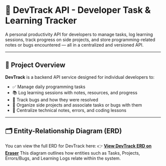 # 🚀 DevTrack API - Developer Task & Learning Tracker

A personal productivity API for developers to manage tasks, log learning sessions, track progress on side projects, and store programming-related notes or bugs encountered — all in a centralized and versioned API.

---

## 🎯 Project Overview

**DevTrack** is a backend API service designed for individual developers to:

- ✅ Manage daily programming tasks
- 📚 Log learning sessions with notes, resources, and progress
- 🐞 Track bugs and how they were resolved
- 🧪 Organize side projects and associate tasks or bugs with them
- 📝 Centralize technical notes, errors, and coding lessons

---

## 🗂️ Entity-Relationship Diagram (ERD)

You can view the full ERD for DevTrack here:
👉 **[View DevTrack ERD on Eraser](https://app.eraser.io/workspace/FJpN1yXtsoatypxTX0J1?origin=share)**
This diagram outlines how entities such as Tasks, Projects, Errors/Bugs, and Learning Logs relate within the system.
